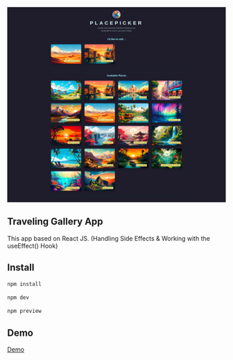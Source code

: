 <img src="src/assets/traveling-gallery.jpg" alt="Traveling Gallery" />

## Traveling Gallery App
This app based on React JS. (Handling Side Effects & Working with the useEffect() Hook)

## Install

```sh
npm install
```

```sh
npm dev
```

```sh
npm preview
```

## Demo
<a href="https://soltonanna.github.io/traveling-gallery/" target="_blank"> Demo </a>
